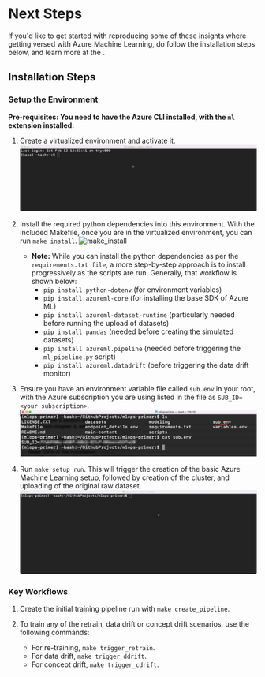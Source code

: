 # Next Steps
If you'd like to get started with reproducing some of these insights where getting versed with Azure Machine
Learning, do follow the installation steps below, and learn more at the <repo>.

## Installation Steps
### Setup the Environment
**Pre-requisites: You need to have the Azure CLI installed, with the `ml` extension installed.**

1. Create a virtualized environment and activate it.
![create_virtual_env](./imgs/install_gifs/create_virtual_env.gif)

2. Install the required python dependencies into this environment. With the included Makefile, once you are in
   the virtualized environment, you can run `make install`.
![make_install](./imgs/install_gifs/make_install.gif)
	- **Note:** While you can install the python dependencies as per the `requirements.txt file`, a more
	  step-by-step approach is to install progressively as the scripts are run. Generally, that workflow is shown
	  below:
		- `pip install python-dotenv` (for environment variables)
		- `pip install azureml-core` (for installing the base SDK of Azure ML)
		- `pip install azureml-dataset-runtime` (particularly needed before running the upload of datasets)
		- `pip install pandas` (needed before creating the simulated datasets)
		- `pip install azureml.pipeline` (needed before triggering the `ml_pipeline.py` script)
		- `pip install azureml.datadrift` (before triggering the data drift monitor)

3. Ensure you have an environment variable file called `sub.env` in your root, with the Azure subscription you
   are using listed in the file as `SUB_ID=<your subscription>`.
![sub_env](./imgs/install_gifs/sub_env_file.png)

4. Run `make setup_run`. This will trigger the creation of the basic Azure Machine Learning setup, followed by
   creation of the cluster, and uploading of the original raw dataset.
![make_setup_run](./imgs/install_gifs/make_setup_run.gif)


### Key Workflows
1. Create the initial training pipeline run with `make create_pipeline`.

2. To train any of the retrain, data drift or concept drift scenarios, use the following commands:
	- For re-training, `make trigger_retrain`.
	- For data drift, `make trigger_ddrift`.
	- For concept drift, `make trigger_cdrift`.
